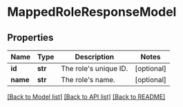 # MappedRoleResponseModel

## Properties
Name | Type | Description | Notes
------------ | ------------- | ------------- | -------------
**id** | **str** | The role&#x27;s unique ID. | [optional] 
**name** | **str** | The role&#x27;s name. | [optional] 

[[Back to Model list]](../README.md#documentation-for-models) [[Back to API list]](../README.md#documentation-for-api-endpoints) [[Back to README]](../README.md)

